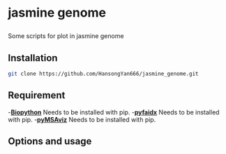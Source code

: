 # <p name="h1">jasmine genome</p> 
Some scripts for plot in jasmine genome

## <a name="C1">Installation </a>
```sh
git clone https://github.com/HansongYan666/jasmine_genome.git
```


## <a name="C2">Requirement</a>
-[**Biopython**](https://github.com/biopython/biopython) Needs to be installed with pip.
-[**pyfaidx**](https://github.com/mdshw5/pyfaidx.git) Needs to be installed with pip.
-[**pyMSAviz**](https://github.com/moshi4/pyMSAviz/) Needs to be installed with pip.


## <a name="C3">Options and usage</a>


